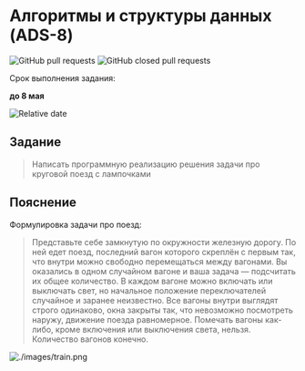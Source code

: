 # Алгоритмы и структуры данных (ADS-8)

![GitHub pull requests](https://img.shields.io/github/issues-pr/NNTU-CS/ADS-8)
![GitHub closed pull requests](https://img.shields.io/github/issues-pr-closed/NNTU-CS/ADS-8)

Срок выполнения задания:

**до 8 мая** 

![Relative date](https://img.shields.io/date/1652043600)

## Задание

> Написать программную реализацию решения задачи про круговой поезд с лампочками

## Пояснение

Формулировка задачи про поезд:

> Представьте себе замкнутую по окружности железную дорогу. По ней едет поезд, последний вагон которого скреплён с первым так, что внутри можно свободно перемещаться между вагонами. Вы оказались в одном случайном вагоне и ваша задача — подсчитать их общее количество. В каждом вагоне можно включать или выключать свет, но начальное положение переключателей случайное и заранее неизвестно. Все вагоны внутри выглядят строго одинаково, окна закрыты так, что невозможно посмотреть наружу, движение поезда равномерное. Помечать вагоны как-либо, кроме включения или выключения света, нельзя. Количество вагонов конечно.

![./images/train.png]()
